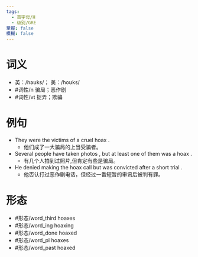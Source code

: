 ```yaml
---
tags:
  - 首字母/H
  - 级别/GRE
掌握: false
模糊: false
---
```

# 词义
- 英：/həʊks/； 美：/hoʊks/
- #词性/n  骗局；恶作剧
- #词性/vt  捉弄；欺骗
# 例句
- They were the victims of a cruel hoax .
	- 他们成了一大骗局的上当受骗者。
- Several people have taken photos , but at least one of them was a hoax .
	- 有几个人拍到过照片,但肯定有些是骗局。
- He denied making the hoax call but was convicted after a short trial .
	- 他否认打过恶作剧电话，但经过一番短暂的审讯后被判有罪。
# 形态
- #形态/word_third hoaxes
- #形态/word_ing hoaxing
- #形态/word_done hoaxed
- #形态/word_pl hoaxes
- #形态/word_past hoaxed
